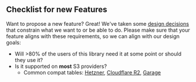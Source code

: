 ## Checklist for new Features
Want to propose a new feature? Great! We've taken some [design decisions](./DESIGN_DECISIONS.md) that constrain what we want to or be able to do.
Please make sure that your feature aligns with these requirements, so we can align with our design goals:

- Will >80% of the users of this library need it at some point or should they use it?
- Is it supported on **most** S3 providers?
  - Common compat tables: [Hetzner](https://docs.hetzner.com/storage/object-storage/supported-actions), [Cloudflare R2](https://developers.cloudflare.com/r2/api/s3/api/), [Garage](https://garagehq.deuxfleurs.fr/documentation/reference-manual/s3-compatibility/)
